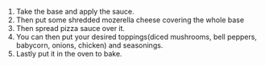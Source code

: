 1. Take the base and apply the sauce.
2. Then put some shredded mozerella cheese covering the whole base
3. Then spread pizza sauce over it.
4. You can then put your desired toppings(diced mushrooms, bell peppers, babycorn, onions, chicken) and seasonings.
5. Lastly put it in the oven to bake.